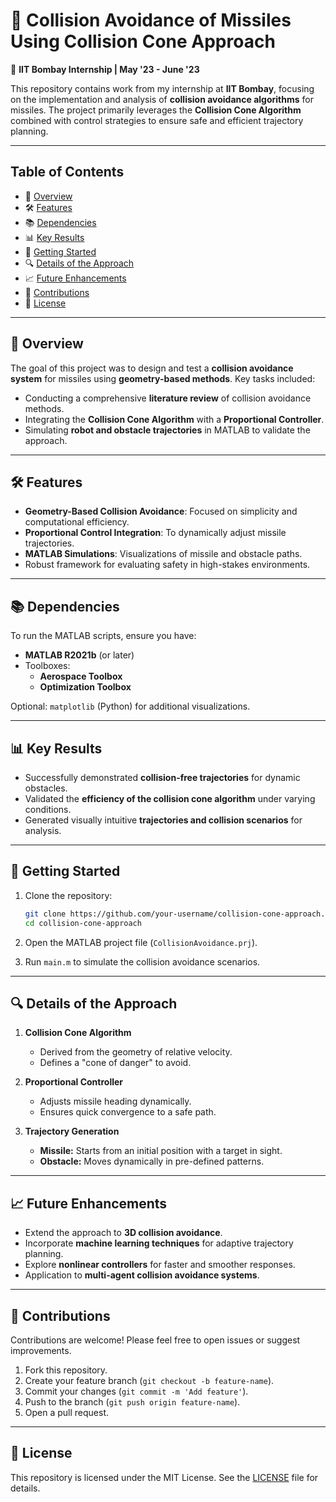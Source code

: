 # 🚀 **Collision Avoidance of Missiles Using Collision Cone Approach**  

📍 **IIT Bombay Internship | May '23 - June '23**  

This repository contains work from my internship at **IIT Bombay**, focusing on the implementation and analysis of **collision avoidance algorithms** for missiles. The project primarily leverages the **Collision Cone Algorithm** combined with control strategies to ensure safe and efficient trajectory planning.  

---

## **Table of Contents**  
- 🌟 [Overview](#overview)  
- 🛠️ [Features](#features)  
- 📚 [Dependencies](#dependencies)  
- 📊 [Key Results](#key-results)  
- 🚀 [Getting Started](#getting-started)  
- 🔍 [Details of the Approach](#details-of-the-approach)  
- 📈 [Future Enhancements](#future-enhancements)  
- 🤝 [Contributions](#contributions)  
- 📜 [License](#license)  

---

## 🌟 **Overview**  
The goal of this project was to design and test a **collision avoidance system** for missiles using **geometry-based methods**. Key tasks included:  
- Conducting a comprehensive **literature review** of collision avoidance methods.  
- Integrating the **Collision Cone Algorithm** with a **Proportional Controller**.  
- Simulating **robot and obstacle trajectories** in MATLAB to validate the approach.  

---

## 🛠️ **Features**  
- **Geometry-Based Collision Avoidance**: Focused on simplicity and computational efficiency.  
- **Proportional Control Integration**: To dynamically adjust missile trajectories.  
- **MATLAB Simulations**: Visualizations of missile and obstacle paths.  
- Robust framework for evaluating safety in high-stakes environments.  

---

## 📚 **Dependencies**  
To run the MATLAB scripts, ensure you have:  
- **MATLAB R2021b** (or later)  
- Toolboxes:  
  - **Aerospace Toolbox**  
  - **Optimization Toolbox**  

Optional: `matplotlib` (Python) for additional visualizations.  

---

## 📊 **Key Results**  
- Successfully demonstrated **collision-free trajectories** for dynamic obstacles.  
- Validated the **efficiency of the collision cone algorithm** under varying conditions.  
- Generated visually intuitive **trajectories and collision scenarios** for analysis.  

---

## 🚀 **Getting Started**  
1. Clone the repository:  

   ```bash  
   git clone https://github.com/your-username/collision-cone-approach.git  
   cd collision-cone-approach  
   ```  

2. Open the MATLAB project file (`CollisionAvoidance.prj`).  
3. Run `main.m` to simulate the collision avoidance scenarios.  

---

## 🔍 **Details of the Approach**  
1. **Collision Cone Algorithm**  
   - Derived from the geometry of relative velocity.  
   - Defines a "cone of danger" to avoid.  

2. **Proportional Controller**  
   - Adjusts missile heading dynamically.  
   - Ensures quick convergence to a safe path.  

3. **Trajectory Generation**  
   - **Missile:** Starts from an initial position with a target in sight.  
   - **Obstacle:** Moves dynamically in pre-defined patterns.  

---

## 📈 **Future Enhancements**  
- Extend the approach to **3D collision avoidance**.  
- Incorporate **machine learning techniques** for adaptive trajectory planning.  
- Explore **nonlinear controllers** for faster and smoother responses.  
- Application to **multi-agent collision avoidance systems**.  

---

## 🤝 **Contributions**  
Contributions are welcome! Please feel free to open issues or suggest improvements.  

1. Fork this repository.  
2. Create your feature branch (`git checkout -b feature-name`).  
3. Commit your changes (`git commit -m 'Add feature'`).  
4. Push to the branch (`git push origin feature-name`).  
5. Open a pull request.  

---

## 📜 **License**  
This repository is licensed under the MIT License. See the [LICENSE](LICENSE) file for details.  

